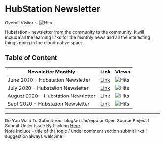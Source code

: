 # HubStation Newsletter 
Overall Visitor :- ![Hits](https://hitcounter.pythonanywhere.com/count/tag.svg?url=https%3A%2F%2Fhubstation.github.io%2Fnewsletter%2F)

Hubstation - newsletter from the community to the community. It will include all the learning links for the monthly news and all the interesting things going in the cloud-native space.

## Table of Content 

| Newsletter Monthly  	| Link 	| Views 	|
|-	|-	|-	|
|  June 2020 - Hubstation Newsletter	| [Link](https://hubstation.github.io/newsletter/2020/06/29/June.html) 	|  ![Hits](https://hitcounter.pythonanywhere.com/count/tag.svg?url=https%3A%2F%2Fhubstation.github.io%2Fnewsletter%2F2020%2F06%2F29%2FJune.html)	|
|  July 2020 - Hubstation Newsletter 	| [Link](https://hubstation.github.io/newsletter/2020/07/30/July.html) 	| ![Hits](https://hitcounter.pythonanywhere.com/count/tag.svg?url=https%3A%2F%2Fhubstation.github.io%2Fnewsletter%2F2020%2F07%2F30%2FJuly.html) 	|
| August 2020 - Hubstation Newsletter | [Link](https://hubstation.github.io/newsletter/2020/08/31/August.html) 	| ![Hits](https://hitcounter.pythonanywhere.com/count/tag.svg?url=https%3A%2F%2Fhubstation.github.io%2Fnewsletter%2F2020%2F08%2F31%2FAugust.html) 	|
| Sept 2020 -  Hubstation Newsletter | [Link](https://hubstation.github.io/newsletter/2020/09/30/September.html) | ![Hits](https://hitcounter.pythonanywhere.com/count/tag.svg?url=https%3A%2F%2Fhubstation.github.io%2Fnewsletter%2F2020%2F09%2F30%2FSeptember.html)  |

                        



------------------------------------------------------------------------------------------------------------------------------------------------------------------
Do You Want To Submit your blog/article/repo or Open Source Project ! <br>
Submit Under Issue By Clicking [Here](https://github.com/Hubstation/newsletter/issues/new) <br>
Note Include - title of the topic / under comment section submit links ! <br>
suggestion always welcome ! <br>
